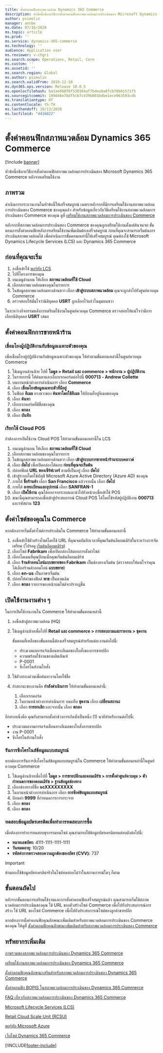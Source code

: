 ```yaml
---
title: ตั้งค่าคอนฟิกสภาพแวดล้อม Dynamics 365 Commerce
description: หัวข้อนี้อธิบายวิธีการตั้งค่าคอนฟิกสภาพแวดล้อมการประเมินของ Microsoft Dynamics 365 Commerce หลังจากเตรียมใช้งาน
author: psimolin
manager: annbe
ms.date: 07/16/2020
ms.topic: article
ms.prod: ''
ms.service: dynamics-365-commerce
ms.technology: ''
audience: Application user
ms.reviewer: v-chgri
ms.search.scope: Operations, Retail, Core
ms.custom: ''
ms.assetid: ''
ms.search.region: Global
ms.author: psimolin
ms.search.validFrom: 2019-12-10
ms.dyn365.ops.version: Release 10.0.5
ms.openlocfilehash: 6a1ae960f0f530104af7bdea9a8fcb78b01571f5
ms.sourcegitcommit: 199848e78df5cb7c439b001bdbe1ece963593cdb
ms.translationtype: HT
ms.contentlocale: th-TH
ms.lasthandoff: 10/13/2020
ms.locfileid: "4416022"
---
```

# <a name="configure-a-dynamics-365-commerce-evaluation-environment"></a>ตั้งค่าคอนฟิกสภาพแวดล้อม Dynamics 365 Commerce

[!include [banner](includes/banner.md)]

หัวข้อนี้อธิบายวิธีการตั้งค่าคอนฟิกสภาพแวดล้อมการประเมินของ Microsoft Dynamics 365 Commerce หลังจากเตรียมใช้งาน

## <a name="overview"></a>ภาพรวม

ดำเนินการกระบวนงานในหัวข้อนี้ให้เสร็จสมบูรณ์ เฉพาะหลังจากที่มีการเตรียมใช้งานสภาพแวดล้อมการประเมินของ Commerce ของคุณแล้ว สำหรับข้อมูลเกี่ยวกับวิธีเตรียมใช้งานสภาพแวดล้อมการประเมินของ Commerce ของคุณ ดูที่ [เตรียมใช้งานสภาพแวดล้อมการประเมินของ Commerce](provisioning-guide.md)

หลังจากที่สภาพแวดล้อมการประเมินของ Commerce ของคุณถูกเตรียมใช้งานตั้งแต่ต้นจนจบ ขั้นตอนการตั้งค่าคอนฟิกหลังการเตรียมใช้งานเพิ่มเติมต้องเสร็จสมบูรณ์ ก่อนที่คุณจะสามารถเริ่มต้นการประเมินสภาพแวดล้อมได้ เพื่อดำเนินการขั้นตอนเหล่านี้ให้เสร็จสมบูรณ์ คุณต้องใช้ Microsoft Dynamics Lifecycle Services (LCS) และ Dynamics 365 Commerce

## <a name="before-you-start"></a>ก่อนที่คุณจะเริ่ม

1. ลงชื่อเข้าใช้ [พอร์ทัล LCS](https://lcs.dynamics.com)
1. ไปที่โครงการของคุณ
1. บนเมนูด้านบน ให้เลือก **สภาพแวดล้อมที่ใช้ Cloud**
1. เลือกสภาพแวดล้อมของคุณในรายการ
1. ในข้อมูลสภาพแวดล้อมทางด้านขวา เลือก **เข้าสู่ระบบสภาพแวดล้อม** คุณจะถูกส่งไปยังศูนย์ควบคุม Commerce
1. ตรวจสอบให้มั่นใจว่านิติบุคคล **USRT** ถูกเลือกไว้แล้วในมุมบนขวา

ในระหว่างกิจกรรมหลังการเตรียมใช้งานในศูนย์ควบคุม Commerce ตรวจสอบให้แน่ใจว่ามีการเลือกนิติบุคคล **USRT** เสมอ

## <a name="configure-the-point-of-sale"></a>ตั้งค่าคอนฟิกการขายหน้าร้าน

### <a name="associate-a-worker-with-your-identity"></a>เชื่อมโยงผู้ปฏิบัติงานกับข้อมูลเฉพาะตัวของคุณ

เพื่อเชื่อมโยงผู้ปฏิบัติงานกับข้อมูลเฉพาะตัวของคุณ ให้ทำตามขั้นตอนเหล่านี้ในศูนย์ควบคุม Commerce

1. ใช้เมนูบนด้านซ้าย ไปที่ **โมดูล \> Retail และ commerce \> พนักงาน \> ผู้ปฏิบัติงาน**
1. ในรายการนี้ ให้ค้นหาและเลือกเรกคอร์ดต่อไปนี้ **000713 - Andrew Collette**
1. บนบานหน้าต่างการดำเนินการ เลือก **Commerce**
1. เลือก **เชื่อมโยงข้อมูลเฉพาะตัวที่มีอยู่**
1. ในฟิลด์ **อีเมล** ทางขวาของ **ค้นหาโดยใช้อีเมล** ให้ป้อนที่อยู่อีเมลของคุณ
1. เลือก **ค้นหา**
1. เลือกเรกคอร์ดที่มีชื่อของคุณ
1. เลือก **ตกลง**
1. เลือก **บันทึก**

### <a name="activate-cloud-pos"></a>เรียกใช้ Cloud POS

ถ้าต้องการเปิดใช้งาน Cloud POS ให้ทำตามขั้นตอนเหล่านี้ใน LCS

1. บนเมนูด้านบน ให้เลือก **สภาพแวดล้อมที่ใช้ Cloud**
1. เลือกสภาพแวดล้อมของคุณในรายการ
1. ในข้อมูลสภาพแวดล้อมทางด้านขวา เลือก **เข้าสู่ระบบการขายหน้าร้านระบบคลาวด์**
1. เลือก **ถัดไป** เพื่อเปิดกล่องโต้ตอบ **ก่อนที่คุณจะเริ่มต้น**
1. ปล่อยฟิลด์ **URL ของเซิร์ฟเวอร์** ตามที่เป็นอยู่ เลือก **ถัดไป**
1. เข้าสู่ระบบโดยใช้บัญชี Microsoft Azure Active Directory (Azure AD) ของคุณ
1. ภายใต้ **ชื่อร้านค้า** เลือก **San Francisco** แล้วจากนั้น เลือก **ถัดไป**
1. ภายใต้ **ลงทะเบียนและอุปกรณ์** เลือก **SANFRAN-1**
1. เลือก **เปิดใช้งาน** คุณได้ออกจากระบบและนำไปยังหน้าลงชื่อเข้าใช้ POS
1. ขณะนี้คุณสามารถลงชื่อเข้าสู่ประสบการณ์ Cloud POS ได้โดยใช้รหัสผู้ปฏิบัติงาน **000713** และรหัสผ่าน **123**

## <a name="set-up-your-site-in-commerce"></a>ตั้งค่าไซต์ของคุณใน Commerce

หากต้องการเริ่มตั้งค่าไซต์การประเมินใน Commerce ให้ทำตามขั้นตอนเหล่านี้

1. ลงชื่อเข้าใช้ตัวสร้างไซต์โดยใช้ URL ที่คุณจดบันทึกเวลาที่คุณเริ่มต้นอีคอมเมิร์ซในระหว่างการจัดเตรียม (โปรดดู [เริ่มต้นอีคอมเมิร์ซ](provisioning-guide.md#initialize-e-commerce))
1. เลือกไซต์ **Fabrikam** เพื่อเปิดกล่องโต้ตอบการตั้งค่าไซต์
1. เลือกโดเมนที่คุณป้อนเมื่อคุณเริ่มต้นอีคอมเมิร์ซ
1. เลือก **ร้านค้าออนไลน์แบบขยายของ Fabrikam** เป็นช่องทางเริ่มต้น (ตรวจสอบให้แน่ใจว่าคุณได้เลือกร้านค้าออนไลน์ **แบบขยาย**)
1. เลือก **en-us** เป็นภาษาเริ่มต้น 
1. ปล่อยให้ค่าของฟิลด์ **พาธ** เป็นตามเดิม
1. เลือก **ตกลง** รายการของหน้าบนไซต์จะปรากฏขึ้น

## <a name="enable-jobs"></a>เปิดใช้งานงานต่าง ๆ

ในการเปิดใช้งานงานใน Commerce ให้ทำตามขั้นตอนเหล่านี้

1. ลงชื่อเข้าสู่สภาพแวดล้อม (HQ)
1. ใช้เมนูด้านซ้ายเพื่อไปที่ **Retail และ commerce \> การสอบถามและรายงาน \> ชุดงาน**

    ขั้นตอนที่เหลือของขั้นตอนนี้ต้องเสร็จสมบูรณ์สำหรับแต่ละงานต่อไปนี้:

    * ประมวลผลการแจ้งเตือนทางอีเมลของใบสั่งของการขายปลีก
    * ความพร้อมใช้งานของผลิตภัณฑ์
    * P-0001
    * ซิงโครไนส์งานใบสั่ง

1. ใช้ตัวกรองด่วนเพื่อค้นหางานโดยใช้ชื่อ
1. ถ้าสถานะของงานคือ **กำลังดำเนินการ** ให้ทำตามขั้นตอนเหล่านี้:

    1. เลือกเรกคอร์ด
    1. ในบานหน้าต่างการดำเนินการ บนแท็บ **ชุดงาน** เลือก **เปลี่ยนสถานะ**
    1. เลือก **การยกเลิก** และจากนั้น เลือก **ตกลง**

อีกทางหนึ่งคือ คุณยังสามารถตั้งค่าช่วงการเกิดซ้ำเป็นหนึ่ง (1) นาทีสำหรับงานต่อไปนี้:

* ประมวลผลงานการแจ้งเตือนทางอีเมลของใบสั่งการขายปลีก
* งาน P-0001
* ซิงโครไนส์งานใบสั่ง

### <a name="run-full-data-synchronization"></a>รันการซิงโครไนส์ข้อมูลแบบสมบูรณ์

หากต้องการรันการซิงโครไนส์ข้อมูลแบบสมบูรณ์ใน Commerce ให้ทำตามขั้นตอนเหล่านี้ในศูนย์ควบคุม Commerce

1. ใช้เมนูด้านซ้ายเพื่อไปที่ **โมดูล \> การขายปลีกและคอมเมิร์ซ \> การตั้งค่าศูนย์ควบคุม \> ตัวกำหนดการของคอมเมิร์ซ \> ฐานข้อมูลช่องทาง**
1. เลือกช่องทางที่ชื่อ **scXXXXXXXXX**
1. ในบานหน้าต่างการดำเนินการ เลือก **การซิงค์ข้อมูลแบบสมบูรณ์**
1. ป้อนค่า **9999** ที่กำหนดการการกระจาย
1. เลือก **ตกลง**
1. เลือก **ตกลง**

### <a name="test-credit-card-information-to-do-test-purchases"></a>ทดสอบข้อมูลบัตรเครดิตเพื่อทำการทดสอบการซื้อ

เมื่อต้องการทำการทดสอบธุรกรรมบนไซต์ คุณสามารถใช้ข้อมูลบัตรเครดิตทดสอบดังต่อไปนี้:

- **หมายเลขบัตร:** 4111-1111-1111-1111
- **วันหมดอายุ:** 10/20
- **รหัสค่าการตรวจสอบความถูกต้องของบัตร (CVV):** 737

> [!IMPORTANT]
> ห้ามลองใช้ข้อมูลบัตรเครดิตจริงในไซต์ทดสอบไม่ว่าในสถานการณ์ใดๆ ก็ตาม

## <a name="next-steps"></a>ขั้นตอนถัดไป

หลังจากขั้นตอนการเตรียมใช้งานและการตั้งค่าคอนฟิกเสร็จสมบูรณ์แล้ว คุณสามารถเริ่มใช้สภาพแวดล้อมการประเมินของคุณ ใช้ URL ของตัวสร้างไซต์ Commerce เพื่อไปยังประสบการณ์การสร้าง ใช้ URL ของไซต์ Commerce เพื่อไปยังประสบการณ์ไซต์ของลูกค้าขายปลีก

หากต้องการตั้งค่าคอนฟิกคุณลักษณะเพิ่มเติมสำหรับสภาพแวดล้อมการประเมินของ Commerce ของคุณ ให้ดูที่ [ตั้งค่าคอนฟิกคุณลักษณะเพิ่มเติมสำหรับสภาพแวดล้อมการประเมินของ Commerce](cpe-optional-features.md)

## <a name="additional-resources"></a>ทรัพยากรเพิ่มเติม

[ภาพรวมของสภาพแวดล้อมการประเมินของ Dynamics 365 Commerce](cpe-overview.md)

[เตรียมใช้งานสภาพแวดล้อมการประเมินของ Dynamics 365 Commerce](provisioning-guide.md)

[ตั้งค่าคอนฟิกคุณลักษณะเสริมสำหรับสภาพแวดล้อมการประเมินของ Dynamics 365 Commerce](cpe-optional-features.md)

[ตั้งค่าคอนฟิก BOPIS ในสภาพแวดล้อมการประเมินของ Dynamics 365 Commerce](cpe-bopis.md)

[FAQ เกี่ยวกับสภาพแวดล้อมการประเมินของ Dynamics 365 Commerce](cpe-faq.md)

[Microsoft Lifecycle Services (LCS)](https://docs.microsoft.com/dynamics365/unified-operations/dev-itpro/lifecycle-services/lcs-user-guide)

[Retail Cloud Scale Unit (RCSU)](https://docs.microsoft.com/business-applications-release-notes/october18/dynamics365-retail/retail-cloud-scale-unit)

[พอร์ทัล Microsoft Azure](https://azure.microsoft.com/features/azure-portal)

[เว็บไซต์ Dynamics 365 Commerce](https://aka.ms/Dynamics365CommerceWebsite)


[!INCLUDE[footer-include](../includes/footer-banner.md)]